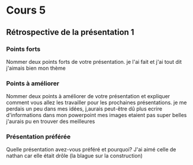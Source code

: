 # Cours 5
## Rétrospective de la présentation 1

### Points forts
Nommer deux points forts de votre présentation. 
je l'ai fait et j'ai tout dit
j'aimais bien mon thème

### Points à améliorer
Nommer deux points à améliorer de votre présentation et expliquer comment vous allez les travailler pour les prochaines présentations. 
je me perdais un peu dans mes idées, j,aurais peut-être dû plus ecrire d'informations dans mon powerpoint
mes images etaient pas super belles j'aurais pu en trouver des meilleures

### Présentation préférée
Quelle présentation avez-vous préféré et pourquoi? 
J'ai aimé celle de nathan car elle était drôle (la blague sur la construction)
